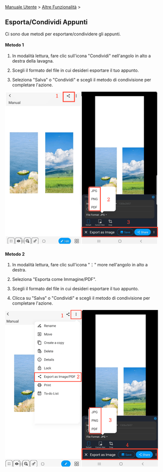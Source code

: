 [Manuale Utente](/dragonnest/drawnote/manual/it) > [Altre Funzionalità](/dragonnest/drawnote/manual/it/more) >

Esporta/Condividi Appunti
---
Ci sono due metodi per esportare/condividere gli appunti.

#### Metodo 1
1. In modalità lettura, fare clic sull'icona "Condividi" nell'angolo in alto a destra della lavagna.

2. Scegli il formato del file in cui desideri esportare il tuo appunto.

3. Seleziona "Salva" o "Condividi" e scegli il metodo di condivisione per completare l'azione.

![Esporta/Condividi Appunti Metodo 1](imgs/export_share_notes.png)

#### Metodo 2
1. In modalità lettura, fare clic sull'icona "⋮" more nell'angolo in alto a destra.

2. Seleziona "Esporta come Immagine/PDF".

3. Scegli il formato del file in cui desideri esportare il tuo appunto.

4. Clicca su "Salva" o "Condividi" e scegli il metodo di condivisione per completare l'azione.

![Esporta/Condividi Appunti Metodo 2](imgs/export_share_notes2.png)